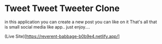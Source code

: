 # Tweet Tweet Tweeter Clone

in this application you can create a new post you can like on it
That's all that is small social media like app..
just enjoy....

(Live Site)[https://reverent-babbage-b0b9e4.netlify.app/]
